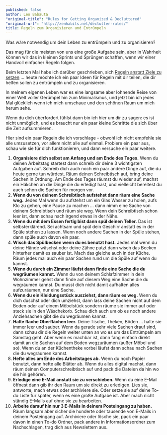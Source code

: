 ```yaml
---
published: false
author: Leo Babauta
"original-title": "Rules for Getting Organized & Decluttered"
"original-url": "http://zenhabits.net/declutter-rules/"
title: Regeln zum Organisieren und Entrümpeln
---
```



Was wäre notwendig um dein Leben zu entrümpeln und zu organisieren?

Das mag für die meisten von uns eine große Aufgabe sein, aber in Wahrheit können wir das in kleinen Sprints und Sprüngen schaffen, wenn wir einer Handvoll einfacher Regeln folgen.

Beim letzten Mal habe ich darüber geschrieben, sich [Regeln anstatt Ziele zu setzen](http://zen-habits.github.io/regeln/) ... heute möchte ich ein paar Ideen für Regeln mit dir teilen, die dir helfen sollen zu entrümpeln und zu organisieren.

In meinem eigenen Leben war es eine langsame aber lohnende Reise von einer Welt voller Gerümpel hin zum Minimalismus, und jetzt bin ich jedes Mal glücklich wenn ich mich umschaue und den schönen Raum um mich herum sehe.

Wenn du dich überfordert fühlst dann bin ich hier um dir zu sagen: es ist nicht unmöglich, und es braucht nur ein paar kleine Schrittte die sich über die Zeit aufsummieren.

Hier sind ein paar Regeln die ich vorschlage - obwohl ich nicht empfehle sie alle umzusetzen, vor allem nicht alle auf einmal. Probiere ein paar aus, schau wie sie für dich funktionieren, und dann versuche ein paar weitere.

1. **Organisiere dich selbst am Anfang und am Ende des Tages.** Wenn du deinen Arbeitstag startest dann schreib dir deine 3 wichtigsten Aufgaben auf. Schreib dich auch noch ein paar andere Dinge auf, die du heute gerne tun würdest. Räum deinen Schreibtisch auf, bring deine Sachen in Ordnung. Am Ende des Tages räumst du wieder auf, machst ein Häkchen an die Dinge die du erledigt hast, und vielleicht bereitest du auch schon die Sachen für morgen vor.
2. **Wenn du von deinem Schreibtisch aufstehst dann räum eine Sache weg.** Jedes Mal wenn du aufstehst um ein Glas Wasser zu holen, aufs Klo zu gehen, eine Pause zu machen ... dann nimm eine Sache von deinem Schreibtisch und räum sie weg. Wenn dein Schreibtisch schon leer ist, dann schau nach irgend etwas in der Nähe.
3. **Wenn du mit dem Essen fertig bist dann spül deinen Teller.** Das ist selbsterklärend. Sei achtsam und spül dein Geschirr anstatt es in der Spüle stehen zu lassen. Wenn noch andere Sachen in der Spüle stehen, dann spüle auch davon ein paar.
4. **Wisch das Spülbecken wenn du es benutzt hast.** Jedes mal wenn du deine Hände wäschst oder deine Zähne putzt dann wisch das Becken hinterher damit es sauber ist. Mach das gleiche auch in der Küche. Räum jedes mal auch ein paar Sachen rund um die Spüle auf wenn du kannst.
5. **Wenn du durch ein Zimmer läufst dann finde eine Sache die du wegräumen kannst.** Wenn du von deinem Schlafzimmer in dein Wohnzimmer gehst dann finde auf diesem Weg eine Sache die du wegräumen kannst. Du musst dich nicht damit aufhalten alles aufzuräumen, nur eine Sache.
6. **Wenn du ein Kleidungsstück ausziehst, dann räum es weg.** Wenn du dich duschst oder dich umziehst, dann lass deine Sachen nicht auf dem Boden oder auf einem Möbelstück sondern räume sie immer auf oder steck sie in den Wäschekorb. Schau dich auch um ob es noch andere Anziehsachen gibt die du wegräumen kannst.
7. **Halte flache Oberflächen leer.** Deine Tische, Theken, Böden ... halte sie immer leer und sauber. Wenn da gerade sehr viele Sachen drauf sind, dann schau dir die Regeln weiter unten an wo es um das Entrümpeln am Samstag geht. Aber wenn es machbar ist, dann fang einfach direkt damit an die Sachen auf dem Boden wegzuräumen (außer Möbel und so). Wenn du an der Küchentheke vorbei läufst dann schau nach Sachen die du wegräumen kannst.
8. **Hefte alles am Ende des Arbeitstages ab.** Wenn du noch Papier benutzt, dann hefte alle Blätter ab. Wenn du alles digital machst, dann räum deinen Computerschreibtisch auf und pack die Dateien da hin wo sie hin gehören.
9. **Erledige eine E-Mail anstatt sie zu verschieben.** Wenn du eine E-Mail öffnest dann gib ihr den Raum um sie direkt zu erledigen. Lies sie, antworte, mach etwas oder archiviere sie. Oder setze sie auf deine To-do Liste für später, wenn es eine große Aufgabe ist. Aber mach nicht ständig E-Mails auf ohne sie zu bearbeiten.
10. **Arbeite darauf hin nur 3 E-Mails in deinem Posteingang zu haben.** Räum langsam aber sicher die hunderte oder tausende von E-Mails in deinem Posteingang auf. Archiviere oder lösche sie, pack ein paar davon in einen To-do Ordner, pack andere in Informationsordner zum Nachschlagen, trag dich aus Newslettern aus.
